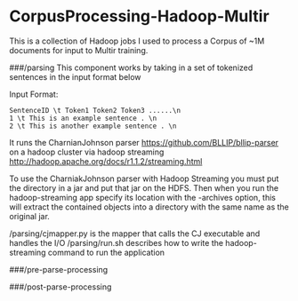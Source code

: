 CorpusProcessing-Hadoop-Multir
==============================

This is a collection of Hadoop jobs I used to process a Corpus of ~1M documents for input to Multir training.


###/parsing
This component works by taking in a set of tokenized sentences in the input format below

Input Format:

```
SentenceID \t Token1 Token2 Token3 ......\n
1 \t This is an example sentence . \n
2 \t This is another example sentence . \n
```

It runs the CharnianJohnson parser <https://github.com/BLLIP/bllip-parser> 
on a hadoop cluster via hadoop streaming <http://hadoop.apache.org/docs/r1.1.2/streaming.html>

To use the CharniakJohnson parser with Hadoop Streaming you must put the directory in a jar and put that jar on the HDFS. Then when you run the hadoop-streaming app specify its location with the -archives option, this will extract the contained objects into a directory with the same name as the original jar.

/parsing/cjmapper.py is the mapper that calls the CJ executable and handles the I/O
/parsing/run.sh describes how to write the hadoop-streaming command to run the application


###/pre-parse-processing



###/post-parse-processing
